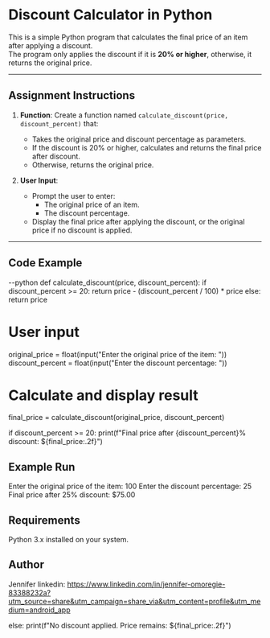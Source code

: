 # Discount Calculator in Python

This is a simple Python program that calculates the final price of an item after applying a discount.  
The program only applies the discount if it is **20% or higher**, otherwise, it returns the original price.

---

## Assignment Instructions

1. **Function**: Create a function named `calculate_discount(price, discount_percent)` that:
   - Takes the original price and discount percentage as parameters.
   - If the discount is 20% or higher, calculates and returns the final price after discount.
   - Otherwise, returns the original price.

2. **User Input**:
   - Prompt the user to enter:
     - The original price of an item.
     - The discount percentage.
   - Display the final price after applying the discount, or the original price if no discount is applied.

---

##  Code Example

--python
def calculate_discount(price, discount_percent):
    if discount_percent >= 20:
        return price - (discount_percent / 100) * price
    else:
        return price

# User input
original_price = float(input("Enter the original price of the item: "))
discount_percent = float(input("Enter the discount percentage: "))

# Calculate and display result
final_price = calculate_discount(original_price, discount_percent)

if discount_percent >= 20:
    print(f"Final price after {discount_percent}% discount: ${final_price:.2f}")

## Example Run
Enter the original price of the item: 100
Enter the discount percentage: 25
Final price after 25% discount: $75.00

##  Requirements
Python 3.x installed on your system.

## Author
Jennifer
linkedin: https://www.linkedin.com/in/jennifer-omoregie-83388232a?utm_source=share&utm_campaign=share_via&utm_content=profile&utm_medium=android_app






else:
    print(f"No discount applied. Price remains: ${final_price:.2f}")
